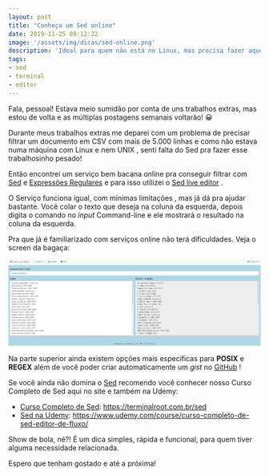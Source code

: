 ```yaml
---
layout: post
title: "Conheça um Sed online"
date: 2019-11-25 09:12:22
image: '/assets/img/dicas/sed-online.png'
description: 'Ideal para quem não está no Linux, mas precisa fazer aquela filtragem maneira! :)'
tags:
- sed
- terminal
- editor
---
```


Fala, pessoal! Estava meio sumidão por conta de uns trabalhos extras, mas estou de volta e as múltiplas postagens semanais voltarão! 😀

Durante meus trabalhos extras me deparei com um problema de precisar filtrar um documento em CSV com mais de 5.000 linhas e como não estava numa máquina com Linux e nem UNIX , senti falta do Sed pra fazer esse trabalhosinho pesado! 

Então encontrei um serviço bem bacana online pra conseguir filtrar com [Sed](https://terminalroot.com.br/sed) e [Expressões Regulares](https://terminalroot.com.br/regex) e para isso utilizei o [Sed live editor](https://sed.js.org/) .

O Serviço funciona igual, com mínimas limitações , mas já dá pra ajudar bastante. Você colar o texto que deseja na coluna da esquerda, depois digita o comando no *input* Command-line e ele mostrará o resultado na coluna da esquerda.

Pra que já é familiarizado com serviços online não terá dificuldades. Veja o screen da bagaça:

<script async src="https://pagead2.googlesyndication.com/pagead/js/adsbygoogle.js"></script>
<!-- Informat -->
<ins class="adsbygoogle"
     style="display:block"
     data-ad-client="ca-pub-2838251107855362"
     data-ad-slot="2327980059"
     data-ad-format="auto"
     data-full-width-responsive="true"></ins>
<script>
(adsbygoogle = window.adsbygoogle || []).push({});
</script>


![Sed Online](/assets/img/dicas/sed-online.png)

Na parte superior ainda existem opções mais específicas para **POSIX** e **REGEX** além de você poder criar automaticamente um *gist* no [GitHub]() !

Se você ainda não domina o [Sed](https://terminalroot.com.br/sed) recomendo você conhecer nosso Curso Completo de Sed aqui no site e também na Udemy:
+ [Curso Completo de Sed](https://terminalroot.com.br/sed): <https://terminalroot.com.br/sed>
+ [Sed na Udemy](https://www.udemy.com/course/curso-completo-de-sed-editor-de-fluxo/): <https://www.udemy.com/course/curso-completo-de-sed-editor-de-fluxo/>

Show de bola, né?! É um dica simples, rápida e funcional, para quem tiver alguma necessidade relacionada.

Espero que tenham gostado e até a próxima!
